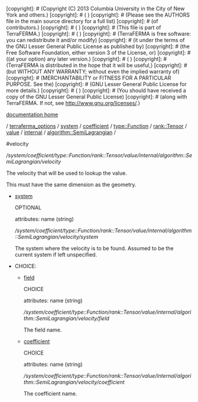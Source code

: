 [copyright]: # (Copyright (C) 2013 Columbia University in the City of New York and others.)
[copyright]: # ( )
[copyright]: # (Please see the AUTHORS file in the main source directory for a full list)
[copyright]: # (of contributors.)
[copyright]: # ( )
[copyright]: # (This file is part of TerraFERMA.)
[copyright]: # ( )
[copyright]: # (TerraFERMA is free software: you can redistribute it and/or modify)
[copyright]: # (it under the terms of the GNU Lesser General Public License as published by)
[copyright]: # (the Free Software Foundation, either version 3 of the License, or)
[copyright]: # ((at your option) any later version.)
[copyright]: # ( )
[copyright]: # (TerraFERMA is distributed in the hope that it will be useful,)
[copyright]: # (but WITHOUT ANY WARRANTY; without even the implied warranty of)
[copyright]: # (MERCHANTABILITY or FITNESS FOR A PARTICULAR PURPOSE. See the)
[copyright]: # (GNU Lesser General Public License for more details.)
[copyright]: # ( )
[copyright]: # (You should have received a copy of the GNU Lesser General Public License)
[copyright]: # (along with TerraFERMA. If not, see <http://www.gnu.org/licenses/>.)

[documentation home](Documentation)

/ [terraferma_options](../../../../../../../../terraferma_options.md) / [system](../../../../../../../system.md) / [coefficient](../../../../../../coefficient.md) / [type::Function](../../../../../type__Function.md) / [rank::Tensor](../../../../rank__Tensor.md) / [value](../../../value.md) / [internal](../../internal.md) / [algorithm::SemiLagrangian](../algorithm__SemiLagrangian.md) /

#velocity

*/system/coefficient/type::Function/rank::Tensor/value/internal/algorithm::SemiLagrangian/velocity*

The velocity that will be used to lookup the value.

This must have the same dimension as the geometry.

* [system](velocity/system.md "child")

    OPTIONAL 

    attributes: name (string) 

    */system/coefficient/type::Function/rank::Tensor/value/internal/algorithm::SemiLagrangian/velocity/system*

    The system where the velocity is to be found.
    Assumed to be the current system if left unspecified.

* CHOICE:
    * [field](velocity/field.md "child")

        CHOICE 

        attributes: name (string) 

        */system/coefficient/type::Function/rank::Tensor/value/internal/algorithm::SemiLagrangian/velocity/field*

        The field name.

    * [coefficient](velocity/coefficient.md "child")

        CHOICE 

        attributes: name (string) 

        */system/coefficient/type::Function/rank::Tensor/value/internal/algorithm::SemiLagrangian/velocity/coefficient*

        The coefficient name.

[autogenerated]: # (This file was automatically generated from the schema file:/home/cwilson/repos/github/TerraFERMA/TerraFERMA/buckettools/schemas/function.rng.)

